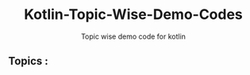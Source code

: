 <h1 align="center"> Kotlin-Topic-Wise-Demo-Codes </h1>
<p align="center"> Topic wise demo code for kotlin </p>


## Topics :
